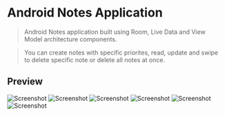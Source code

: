 # Android Notes Application

> Android Notes application built using Room, Live Data and View Model architecture components.

> You can create notes with specific priorites, read, update and swipe to delete specific note or delete all notes at once.

## Preview
![Screenshot](photo1.png)
![Screenshot](photo2.png)
![Screenshot](photo3.png)
![Screenshot](photo4.png)
![Screenshot](photo5.png)
![Screenshot](photo6.png)
